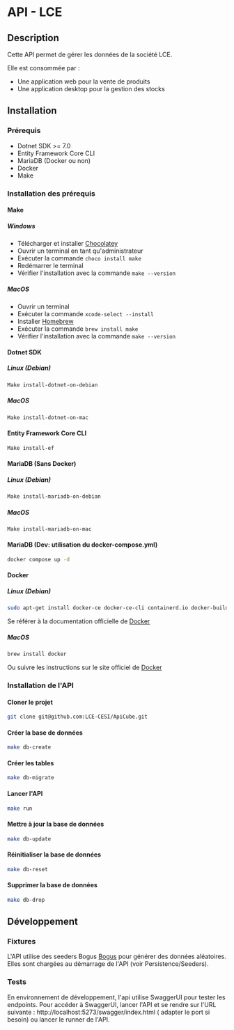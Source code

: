 # API - LCE

## Description

Cette API permet de gérer les données de la société LCE.

Elle est consommée par :

- Une application web pour la vente de produits
- Une application desktop pour la gestion des stocks

## Installation

### Prérequis

- Dotnet SDK >= 7.0
- Entity Framework Core CLI
- MariaDB (Docker ou non)
- Docker
- Make

### Installation des prérequis

#### Make

##### Windows

- Télécharger et installer [Chocolatey](https://chocolatey.org/install)
- Ouvrir un terminal en tant qu'administrateur
- Exécuter la commande `choco install make`
- Redémarrer le terminal
- Vérifier l'installation avec la commande `make --version`

##### MacOS

- Ouvrir un terminal
- Exécuter la commande `xcode-select --install`
- Installer [Homebrew](https://brew.sh/index_fr)
- Exécuter la commande `brew install make`
- Vérifier l'installation avec la commande `make --version`

#### Dotnet SDK

##### Linux (Debian)

```bash
Make install-dotnet-on-debian
```

##### MacOS

```bash
Make install-dotnet-on-mac
```

#### Entity Framework Core CLI

```bash
Make install-ef
```

#### MariaDB (Sans Docker)

##### Linux (Debian)

```bash
Make install-mariadb-on-debian
```

##### MacOS

```bash
Make install-mariadb-on-mac
```

#### MariaDB (Dev: utilisation du docker-compose.yml)

```bash
docker compose up -d
```

#### Docker

##### Linux (Debian)

```bash
sudo apt-get install docker-ce docker-ce-cli containerd.io docker-buildx-plugin docker-compose-plugin
```

Se référer à la documentation officielle de [Docker](https://docs.docker.com/engine/install/debian/)

##### MacOS

```bash
brew install docker
```

Ou suivre les instructions sur le site officiel de [Docker](https://docs.docker.com/docker-for-mac/install/)

### Installation de l'API

#### Cloner le projet

```bash
git clone git@github.com:LCE-CESI/ApiCube.git
```

#### Créer la base de données

```bash
make db-create
```

#### Créer les tables

```bash
make db-migrate
```

#### Lancer l'API

```bash
make run
```

#### Mettre à jour la base de données

```bash
make db-update
```

#### Réinitialiser la base de données

```bash
make db-reset
```

#### Supprimer la base de données

```bash
make db-drop
```

## Développement

### Fixtures

L'API utilise des seeders Bogus [Bogus](https://github.com/bchavez/Bogus) pour générer des données aléatoires.
Elles sont chargées au démarrage de l'API (voir Persistence/Seeders).

### Tests

En environnement de développement, l'api utilise SwaggerUI pour tester les endpoints.
Pour accéder à SwaggerUI, lancer l'API et se rendre sur l'URL suivante : http://localhost:5273/swagger/index.html (
adapter le port si besoin) ou lancer le runner de l'API.